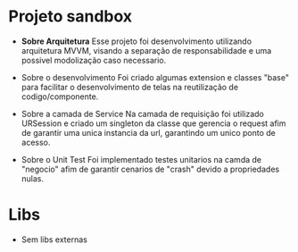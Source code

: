 # Projeto sandbox

* **Sobre Arquitetura**
Esse projeto foi desenvolvimento utilizando arquitetura MVVM, visando a separação de responsabilidade e uma possivel modolização caso necessario.

* Sobre o desenvolvimento
Foi criado algumas extension e classes "base" para facilitar o desenvolvimento de telas na reutilização de codigo/componente. 

* Sobre a camada de Service
Na camada de requisição foi utilizado URSession e criado um singleton da classe que gerencia o request afim de garantir uma unica instancia da url,
garantindo um unico ponto de acesso.

* Sobre o Unit Test
Foi implementado testes unitarios na camda de "negocio" afim de garantir cenarios de "crash" devido a propriedades nulas.

# Libs

* Sem libs externas
